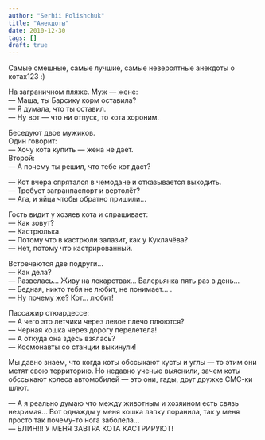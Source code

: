 ```yaml
---
author: "Serhii Polishchuk"
title: "Анекдоты"
date: 2010-12-30
tags: []
draft: true
---
```

<!--more-->
<p>Самые смешные, самые лучшие, самые невероятные анекдоты о котах123 :) <!--more--></p>

<p>На заграничном пляже. Муж&nbsp;&mdash; жене:<br />
&mdash; Маша, ты Барсику корм оставила?<br />
&mdash; Я думала, что ты оставил.<br />
&mdash; Ну вот&nbsp;&mdash; что ни отпуск, то кота хороним.</p>

<p>Беседуют двое мужиков.<br />
Один говорит:<br />
&mdash; Хочу кота купить&nbsp;&mdash; жена не дает.<br />
Второй:<br />
&mdash; А почему ты решил, что тебе кот даст?</p>

<p>&mdash; Кот вчера спрятался в чемодане и отказывается выходить.<br />
&mdash; Требует загранпаспорт и вертолёт?<br />
&mdash; Ага, и яйца чтобы обратно пришили...</p>

<p>Гость видит у хозяев кота и спрашивает:<br />
&mdash; Как зовут?<br />
&mdash; Кастрюлька.<br />
&mdash; Потому что в кастрюли залазит, как у Куклачёва?<br />
&mdash; Нет, потому что кастрированный.</p>

<p>Встречаются две подруги...<br />
&mdash; Как дела?<br />
&mdash; Развелась... Живу на лекарствах... Валерьянка пять раз в день...<br />
&mdash; Бедная, никто тебя не любит, не понимает... .<br />
&mdash; Ну почему же? Кот... любит!</p>

<p>Пассажир стюардессе:<br />
&mdash; А чего это летчики через левое плечо плюются?<br />
&mdash; Черная кошка через дорогу перелетела!<br />
&mdash; А откуда она здесь взялась?<br />
&mdash; Космонавты со станции выкинули!</p>

<p>Мы давно знаем, что когда коты обссыкают кусты и углы&nbsp;&mdash; то этим они метят свою территорию. Но недавно ученые выяснили, зачем коты обссыкают колеса автомобилей&nbsp;&mdash; это они, гады, друг дружке СМС-ки шлют.</p>

<p>&mdash; А я реально думаю что между животным и хозяином есть связь незримая... Вот однажды у меня кошка лапку поранила, так у меня просто так почему-то нога заболела...<br />
&mdash; БЛИН!!! У МЕНЯ ЗАВТРА КОТА КАСТРИРУЮТ!</p>
